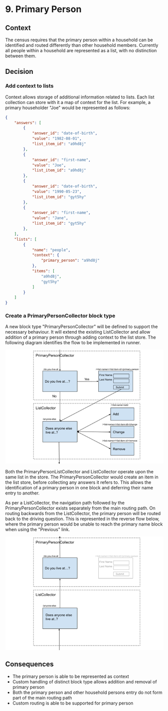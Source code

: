 # 9. Primary Person

## Context

The census requires that the primary person within a household can be identified and routed differently than other household members. Currently all people within a household are represented as a list, with no distinction between them.

## Decision

### Add context to lists

Context allows storage of additional information related to lists. Each list collection can store with it a map of context for the list. For example, a primary householder "Joe" would be represented as follows:

```json
{
    "answers": [
        {
            "answer_id": "date-of-birth",
            "value": "1982-08-01",
            "list_item_id": "a9hd8j"
        },
        {
            "answer_id": "first-name",
            "value": "Joe",
            "list_item_id": "a9hd8j"
        },
        {
            "answer_id": "date-of-birth",
            "value": "1990-05-23",
            "list_item_id": "gyt5hy"
        },
        {
            "answer_id": "first-name",
            "value": "Jane",
            "list_item_id": "gyt5hy"
        },
    ],
    "lists": [
        {
            "name": "people",
            "context": {
                "primary_person": "a9hd8j"
            },
            "items": [
                "a9hd8j",
                "gyt5hy"
            ]
        }
    ]
}
```

### Create a PrimaryPersonCollector block type

A new block type "PrimaryPersonCollector" will be defined to support the necessary behaviour. It will extend the existing ListCollector and allow addition of a primary person through adding context to the list store. The following diagram identifies the flow to be implemented in runner.  

![Primary Flow](0009-primary-flow.png)

Both the PrimaryPersonListCollector and ListCollector operate upon the same list in the store. The PrimaryPersonCollector would create an item in the list store, before collecting any answers it refers to. This allows the identification of a primary person in one block and deferring their name entry to another. 

As per a ListCollector, the navigation path followed by the PrimaryPersonCollector exists separately from the main routing path. On routing backwards from the ListCollector, the primary person will be routed back to the driving question. This is represented in the reverse flow below, where the primary person would be unable to reach the primary name block when using the "Previous" link.

![Primary Reverse Flow](0009-primary-reverse-flow.png)

## Consequences

- The primary person is able to be represented as context
- Custom handling of distinct block type allows addition and removal of primary person
- Both the primary person and other household persons entry do not form part of the main routing path
- Custom routing is able to be supported for primary person
